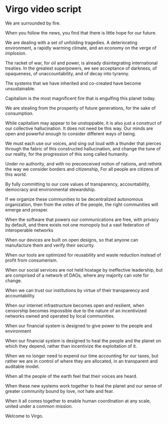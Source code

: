 # Virgo video script

We are surrounded by fire.

When you follow the news, you find that there is little hope for our future.

We are dealing with a set of unfolding tragedies. A deteriorating environment, a rapidly warming climate, and an economy on the verge of implosion.

The racket of war, for oil and power, is already disintegrating international treaties. In the greatest superpowers, we see acceptance of darkness, of opaqueness, of unaccountability, and of decay into tyranny.

The systems that we have inherited and co-created have become unsustainable.

Capitalism is the most magnificent fire that is engulfing this planet today.

We are stealing from the prosperity of future generations, for the sake of consumption.

While capitalism may appear to be unstoppable, it is also just a construct of our collective hallucination. It does not need be this way. Our minds are open and powerful enough to consider different ways of being.

We must each use our voices, and sing out loud with a thunder
that pierces through the fabric of this constructed hallucination, and change the tune of our reality, for the progression of this song called humanity.

Under no authority, and with no preconceived notion of nations,
and rethink the way we consider borders and citizenship,
For all people are citizens of this world.

By fully committing to our core values of transparency, accountability, democracy and environmental stewardship.

If we organize these communities to be decentralized autonomous organization, then from the votes of the people,
the right communities will emerge and prosper.

When the software that powers our communications are free, with privacy by default, and there exists not one monopoly but a vast federation of interoperable networks

When our devices are built on open designs, so that anyone can manufacture them and verify their security. 

When our tools are optimized for reusability and waste reduction instead of profit from consumerism.

When our social services are not held hostage by ineffective leadership, but are comprised of a network of DAOs, where any majority can vote for change.

When we can trust our institutions by virtue of their transparency and accountability.

When our internet infrastructure becomes open and resilient,
when censorship becomes impossible due to the nature of an incentivized networks owned and operated by local communities.

When our financial system is designed to give power to the people and environment

When our financial system is designed to heal the people and the planet on which they depend, rather than incentivize the exploitation of it.

When we no longer need to expend our time accounting for our taxes, but rather we are in control of where they are allocated, in an transparent and auditable model.

When all the people of the earth feel that their voices are heard.

When these new systems work together to heal the planet
and our sense of greater community bound by love, not hate and fear.

When it all comes together to enable human coordination at any scale, united under a common mission.

Welcome to Virgo.
